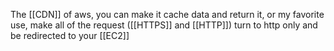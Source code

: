 The [[CDN]] of aws, you can make it cache data and return it, or my favorite use, make all of the request ([[HTTPS]] and [[HTTP]]) turn to http only and be redirected to your [[EC2]] 